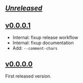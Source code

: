 ## [_Unreleased_](https://github.com/pbrisbin/litx/compare/main...v0.0.0.0)

## [v0.0.0.1](https://github.com/pbrisbin/litx/compare/v0.0.0.0...v0.0.0.1)

- Internal: fixup release workflow
- Internal: fixup documentation
- Add: `--comment-chars`

## [v0.0.0.0](https://github.com/pbrisbin/litx/tree/v0.0.0.0)

First released version.
